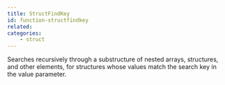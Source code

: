 ```yaml
---
title: StructFindKey
id: function-structfindkey
related:
categories:
    - struct
---
```


Searches recursively through a substructure of nested arrays,
structures, and other elements, for structures whose values
match the search key in the value parameter.